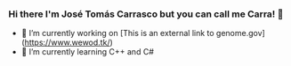### Hi there I'm José Tomás Carrasco but you can call me Carra! 👋

- 🔭 I’m currently working on [This is an external link to genome.gov] (https://www.wewod.tk/)
- 🌱 I’m currently learning C++ and C#
